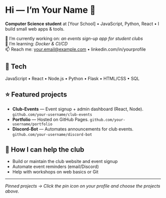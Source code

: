 # Hi — I’m Your Name 👋
**Computer Science student** at [Your School] • JavaScript, Python, React • I build small web apps & tools.

🔭 I’m currently working on: *an events sign-up app for student clubs*  
🌱 I’m learning: *Docker & CI/CD*  
📫 Reach me: your.email@example.com • linkedin.com/in/yourprofile

## 🔧 Tech
JavaScript • React • Node.js • Python • Flask • HTML/CSS • SQL

## ⭐ Featured projects
- **Club-Events** — Event signup + admin dashboard (React, Node). `github.com/your-username/club-events`
- **Portfolio** — Hosted on GitHub Pages. `github.com/your-username/portfolio`
- **Discord-Bot** — Automates announcements for club events. `github.com/your-username/discord-bot`

## 📌 How I can help the club
- Build or maintain the club website and event signup
- Automate event reminders (email/Discord)
- Help with workshops on web basics or Git

---
*Pinned projects → Click the pin icon on your profile and choose the projects above.*
